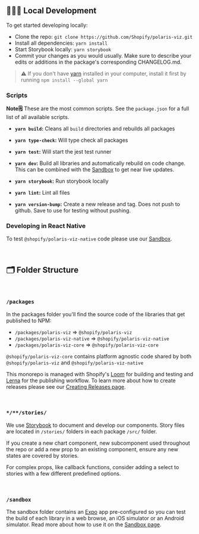 <br/>

## 👨🏽‍💻 Local Development

To get started developing locally:

- Clone the repo: `git clone https://github.com/Shopify/polaris-viz.git`
- Install all dependencies: `yarn install`
- Start Storybook locally: `yarn storybook`
- Commit your changes as you would usually. Make sure to describe your edits or additions in the package's corresponding CHANGELOG.md.

> ⚠️ If you don't have [yarn](https://classic.yarnpkg.com/lang/en/docs/install/#mac-stable) installed in your computer, install it first by running `npm install --global yarn`

### Scripts

**Note🗒️** These are the most common scripts. See the `package.json` for a full list of all available scripts.

- **`yarn build`:**
Cleans all `build` directories and rebuilds all packages

- **`yarn type-check`:**
Will type check all packages

- **`yarn test`:**
Will start the jest test runner

- **`yarn dev`:**
Build all libraries and automatically rebuild on code change. This can be combined with the [Sandbox](http://polaris-viz.shopify.io/?path=/docs/contributing-sandbox--page) to get near live updates.

- **`yarn storybook`:**
Run storybook locally

- **`yarn lint`:**
Lint all files

- **`yarn version-bump`:**
Create a new release and tag. Does not push to github. Save to use for testing without pushing.


### Developing in React Native

To test `@shopify/polaris-viz-native` code please use our [Sandbox](http://polaris-viz.shopify.io/?path=/docs/contributing-sandbox--page).

<br>

## 🗂 Folder Structure

<br>

### `/packages`

In the packages folder you'll find the source code of the libraries that get published to NPM:

- `/packages/polaris-viz` => `@shopify/polaris-viz`
- `/packages/polaris-viz-native` => `@shopify/polaris-viz-native`
- `/packages/polaris-viz-core` => `@shopify/polaris-viz-core`

`@shopify/polaris-viz-core` contains platform agnostic code shared by both `@shopify/polaris-viz` and `@shopify/polaris-viz-native`

This monorepo is managed with Shopify's [Loom](https://www.npmjs.com/package/@shopify/loom) for building and testing and [Lerna](https://github.com/lerna/lerna) for the publishing workflow. To learn more about how to create releases please see our [Creating Releases page](http://polaris-viz.shopify.io/?path=/docs/contributing-creating-releases--page).


<br>

### `*/**/stories/`

We use [Storybook](https://storybook.js.org/) to document and develop our components. Story files are located in `/stories/` folders in each package `/src/` folder.

If you create a new chart component, new subcomponent used throughout the repo or add a new prop to an existing component, ensure any new states are covered by stories.

For complex props, like callback functions, consider adding a select to stories with a few different predefined options.


<br>

### `/sandbox`

The sandbox folder contains an [Expo](https://docs.expo.dev/) app pre-configured so you can test the build of each library in a web browse, an iOS simulator or an Android simulator. Read more about how to use it on the [Sandbox page](http://polaris-viz.shopify.io/?path=/docs/contributing-sandbox--page).
